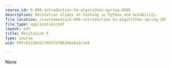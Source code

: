 ```yaml
---
course_id: 6-006-introduction-to-algorithms-spring-2008
description: Recitation slides on hashing in Python and mutability.
file_location: /coursemedia/6-006-introduction-to-algorithms-spring-2008/597c0122692c795f75f8b266e8a2c3e0_recitation05.pdf
file_type: application/pdf
layout: pdf
title: Recitation 5
type: course
uid: 597c0122692c795f75f8b266e8a2c3e0

---
```

None